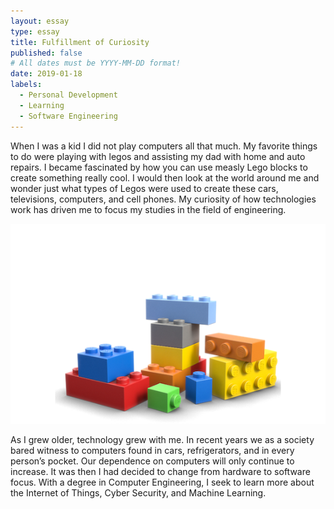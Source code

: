 ```yaml
---
layout: essay
type: essay
title: Fulfillment of Curiosity
published: false
# All dates must be YYYY-MM-DD format!
date: 2019-01-18
labels:
  - Personal Development
  - Learning
  - Software Engineering
---
```

  When I was a kid I did not play computers all that much. My favorite things to do were playing with legos and assisting my dad with home and auto repairs. I became fascinated by how you can use measly Lego blocks to create something really cool. I would then look at the world around me and wonder just what types of Legos were used to create these cars, televisions, computers, and cell phones. My curiosity of how technologies work has driven me to focus my studies in the field of engineering. 
  
   <img class="ui small right floated spaced image" src="../images/legos.png">
  

As I grew older, technology grew with me. In recent years we as a society bared witness to computers found in cars, refrigerators, and in every person’s pocket. Our dependence on computers will only continue to increase. It was then I had decided to change from hardware to software focus. With a degree in Computer Engineering, I seek to learn more about the Internet of Things, Cyber Security, and Machine Learning. 


